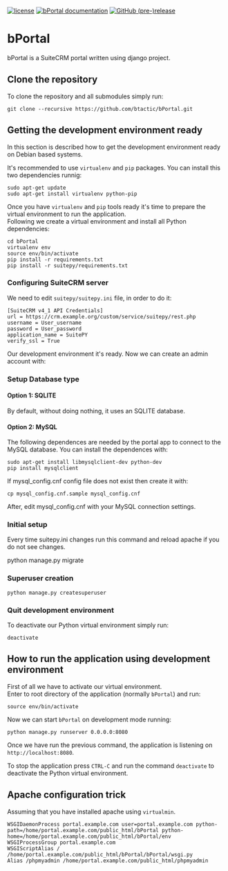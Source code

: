 [![license](https://img.shields.io/github/license/btactic/bPortal.svg?style=flat-square)](LICENSE)
[![bPortal documentation](https://img.shields.io/badge/docs-passing-brightgreen.svg?style=flat-square)](https://github.com/btactic/bPortal/tree/master/docs)
[![GitHub (pre-)release](https://img.shields.io/github/release/btactic/bPortal/all.svg?style=flat-square)](https://github.com/btactic/bPortal/releases/latest)


# bPortal
bPortal is a SuiteCRM portal written using django project.

## Clone the repository
To clone the repository and all submodules simply run:
```
git clone --recursive https://github.com/btactic/bPortal.git
```
## Getting the development environment ready
In this section is described how to get the development environment ready on Debian based systems.

It's recommended to use `virtualenv` and `pip` packages. You can install this two dependencies runnig:
```
sudo apt-get update
sudo apt-get install virtualenv python-pip
```

Once you have `virtualenv` and `pip` tools ready it's time to prepare the virtual environment to run the application.  
Following we create a virtual environment and install all Python dependencies:
```
cd bPortal
virtualenv env
source env/bin/activate
pip install -r requirements.txt
pip install -r suitepy/requirements.txt
```

### Configuring SuiteCRM server
We need to edit `suitepy/suitepy.ini` file, in order to do it:
```
[SuiteCRM v4_1 API Credentials]
url = https://crm.example.org/custom/service/suitepy/rest.php
username = User_username
password = User_password
application_name = SuitePY
verify_ssl = True
```

Our development environment it's ready. Now we can create an admin account with:

### Setup Database type

#### Option 1: SQLITE
By default, without doing nothing, it uses an SQLITE database.
#### Option 2: MySQL

The following dependences are needed by the portal app to connect to the MySQL database. You can install the dependences with:

```
sudo apt-get install libmysqlclient-dev python-dev
pip install mysqlclient
```
If mysql_config.cnf config file does not exist then create it with:

```
cp mysql_config.cnf.sample mysql_config.cnf
```

After, edit mysql_config.cnf with your MySQL connection settings.


### Initial setup

Every time suitepy.ini changes run this command and reload apache if you do not see changes.

python manage.py migrate


### Superuser creation

```
python manage.py createsuperuser
```

### Quit development environment

To deactivate our Python virtual environment simply run:
```
deactivate
```



## How to run the application using development environment
First of all we have to activate our virtual environment.  
Enter to root directory of the application (normally `bPortal`) and run:
```
source env/bin/activate
```

Now we can start `bPortal` on development mode running:
```
python manage.py runserver 0.0.0.0:8080
```

Once we have run the previous command, the application is listening on `http://localhost:8080`.

To stop the application press `CTRL-C` and run the command `deactivate` to deactivate the Python virtual environment.

## Apache configuration trick

Assuming that you have installed apache using `virtualmin`.
```
WSGIDaemonProcess portal.example.com user=portal.example.com python-path=/home/portal.example.com/public_html/bPortal python-home=/home/portal.example.com/public_html/bPortal/env
WSGIProcessGroup portal.example.com
WSGIScriptAlias / /home/portal.example.com/public_html/bPortal/bPortal/wsgi.py
Alias /phpmyadmin /home/portal.example.com/public_html/phpmyadmin
```
